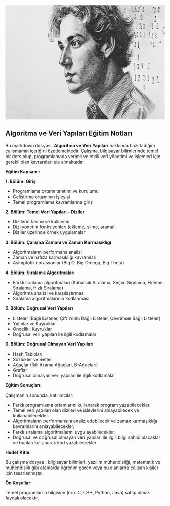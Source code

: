 
<img src="https://raw.githubusercontent.com/NuhDemir/Algoritma_Veri_Yapilari_Ileri_Seviye/main/img/Firefly%20algorithm%20and%20data%20type%20code%3B%20darkness%20background%20with%20binary%20codes%2027831.jpg" alt="alt text" width="640" height="360">

## Algoritma ve Veri Yapıları Eğitim Notları

Bu markdown dosyası, **Algoritma ve Veri Yapıları** hakkında hazırladığım çalışmamın içeriğini özetlemektedir. Çalışma, bilgisayar bilimlerinde temel bir ders olup, programlamada verimli ve etkili veri yönetimi ve işlemleri için gerekli olan kavramları ele almaktadır.

**Eğitim Kapsamı:**

**1. Bölüm: Giriş**

* Programlama ortamı tanıtımı ve kurulumu
* Geliştirme ortamının işleyişi
* Temel programlama kavramlarına giriş

**2. Bölüm: Temel Veri Yapıları - Diziler**

* Dizilerin tanımı ve kullanımı
* Dizi yönetim fonksiyonları (ekleme, silme, arama)
* Diziler üzerinde örnek uygulamalar

**3. Bölüm: Çalışma Zamanı ve Zaman Karmaşıklığı**

* Algoritmaların performans analizi
* Zaman ve hafıza karmaşıklığı kavramları
* Asimptotik notasyonlar (Big O, Big Omega, Big Theta)

**4. Bölüm: Sıralama Algoritmaları**

* Farklı sıralama algoritmaları (Kabarcık Sıralama, Seçim Sıralama, Ekleme Sıralama, Hızlı Sıralama)
* Algoritma analizi ve karşılaştırması
* Sıralama algoritmalarının kodlanması

**5. Bölüm: Doğrusal Veri Yapıları**

* Listeler (Bağlı Listeler, Çift Yönlü Bağlı Listeler, Çevrimsel Bağlı Listeler)
* Yığınlar ve Kuyruklar
* Öncelikli Kuyruklar
* Doğrusal veri yapıları ile ilgili kodlamalar

**6. Bölüm: Doğrusal Olmayan Veri Yapıları**

* Hash Tabloları
* Sözlükler ve Setler
* Ağaçlar (İkili Arama Ağaçları, B-Ağaçları)
* Graflar
* Doğrusal olmayan veri yapıları ile ilgili kodlamalar

**Eğitim Sonuçları:**

Çalışmanın sonunda, katılımcılar:

* Farklı programlama ortamlarını kullanarak program yazabilecekler.
* Temel veri yapıları olan dizileri ve işlevlerini anlayabilecek ve kullanabilecekler.
* Algoritmaların performansını analiz edebilecek ve zaman karmaşıklığı kavramlarını anlayabilecekler.
* Farklı sıralama algoritmalarını uygulayabilecekler.
* Doğrusal ve doğrusal olmayan veri yapıları ile ilgili bilgi sahibi olacaklar ve bunları kullanarak kod yazabilecekler.

**Hedef Kitle:**

Bu çalışma dosyası, bilgisayar bilimleri, yazılım mühendisliği, matematik ve mühendislik gibi alanlarda öğrenim gören veya bu alanlarda çalışan kişiler için tasarlanmıştır.

**Ön Koşullar:**

Temel programlama bilgisine (örn. C, C++, Python, Java) sahip olmak faydalı olacaktır.


